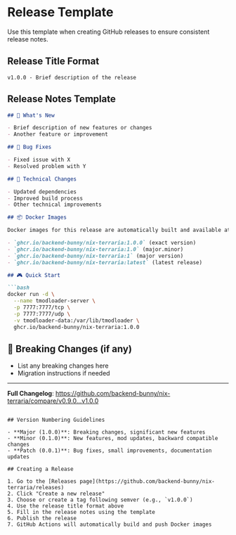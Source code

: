 # Release Template

Use this template when creating GitHub releases to ensure consistent release notes.

## Release Title Format
```
v1.0.0 - Brief description of the release
```

## Release Notes Template

```markdown
## 🚀 What's New

- Brief description of new features or changes
- Another feature or improvement

## 🐛 Bug Fixes

- Fixed issue with X
- Resolved problem with Y

## 🔧 Technical Changes

- Updated dependencies
- Improved build process
- Other technical improvements

## 📦 Docker Images

Docker images for this release are automatically built and available at:

- `ghcr.io/backend-bunny/nix-terraria:1.0.0` (exact version)
- `ghcr.io/backend-bunny/nix-terraria:1.0` (major.minor)
- `ghcr.io/backend-bunny/nix-terraria:1` (major version)
- `ghcr.io/backend-bunny/nix-terraria:latest` (latest release)

## 🎮 Quick Start

```bash
docker run -d \
  --name tmodloader-server \
  -p 7777:7777/tcp \
  -p 7777:7777/udp \
  -v tmodloader-data:/var/lib/tmodloader \
  ghcr.io/backend-bunny/nix-terraria:1.0.0
```

## 🔧 Breaking Changes (if any)

- List any breaking changes here
- Migration instructions if needed

---

**Full Changelog**: https://github.com/backend-bunny/nix-terraria/compare/v0.9.0...v1.0.0
```

## Version Numbering Guidelines

- **Major (1.0.0)**: Breaking changes, significant new features
- **Minor (0.1.0)**: New features, mod updates, backward compatible changes
- **Patch (0.0.1)**: Bug fixes, small improvements, documentation updates

## Creating a Release

1. Go to the [Releases page](https://github.com/backend-bunny/nix-terraria/releases)
2. Click "Create a new release"
3. Choose or create a tag following semver (e.g., `v1.0.0`)
4. Use the release title format above
5. Fill in the release notes using the template
6. Publish the release
7. GitHub Actions will automatically build and push Docker images